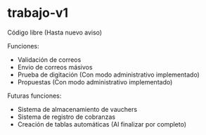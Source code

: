 # trabajo-v1

Código libre (Hasta nuevo aviso)

Funciones:
- Validación de correos
- Envio de correos másivos
- Prueba de digitación (Con modo administrativo implementado)
- Propuestas (Con modo administrativo implementado)

Futuras funciones:
- Sistema de almacenamiento de vauchers
- Sistema de registro de cobranzas
- Creación de tablas automáticas (Al finalizar por completo)

